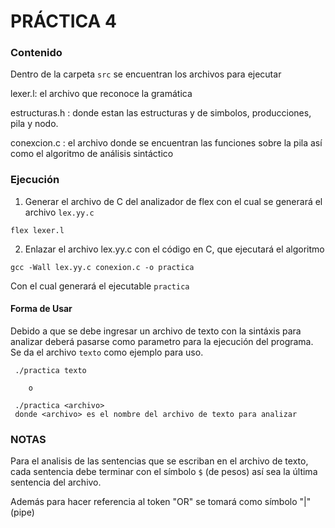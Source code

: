 # PRÁCTICA 4

### Contenido

Dentro de la carpeta `src` se encuentran los archivos para ejecutar

lexer.l: el archivo que reconoce la gramática 

estructuras.h : donde estan las estructuras y de simbolos, producciones, pila y nodo.
 
conexcion.c : el archivo donde se encuentran las funciones sobre la pila así como el algoritmo de 
análisis sintáctico


### Ejecución

1. Generar el archivo de C del analizador de flex con el cual se generará el archivo `lex.yy.c`
```
flex lexer.l
```

2. Enlazar el archivo lex.yy.c con el código en C, que ejecutará el algoritmo
```
gcc -Wall lex.yy.c conexion.c -o practica
```
Con el cual generará el ejecutable `practica`

#### Forma de Usar

Debido a que se debe ingresar un archivo de texto con la sintáxis para analizar deberá pasarse 
como parametro para la ejecución del programa.
Se da el archivo `texto` como ejemplo para uso.

```
 ./practica texto

	o

 ./practica <archivo> 
 donde <archivo> es el nombre del archivo de texto para analizar
```

### NOTAS

Para el analisis de las sentencias que se escriban en el archivo de texto, cada sentencia debe 
terminar con el símbolo `$` (de pesos) así sea la última sentencia del archivo.

Además para hacer referencia al token "OR" se tomará como símbolo "|" (pipe)

